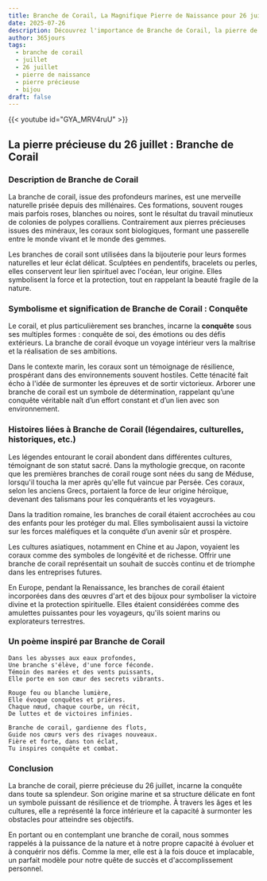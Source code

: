 ```yaml
---
title: Branche de Corail, La Magnifique Pierre de Naissance pour 26 juillet
date: 2025-07-26
description: Découvrez l'importance de Branche de Corail, la pierre de naissance du 26 juillet qui symbolise Conquête. Laissez sa beauté et sa signification illuminer votre journée.
author: 365jours
tags:
  - branche de corail
  - juillet
  - 26 juillet
  - pierre de naissance
  - pierre précieuse
  - bijou
draft: false
---
```


{{< youtube id="GYA_MRV4ruU" >}}

## La pierre précieuse du 26 juillet : Branche de Corail

### Description de Branche de Corail

La branche de corail, issue des profondeurs marines, est une merveille naturelle prisée depuis des millénaires. Ces formations, souvent rouges mais parfois roses, blanches ou noires, sont le résultat du travail minutieux de colonies de polypes coralliens. Contrairement aux pierres précieuses issues des minéraux, les coraux sont biologiques, formant une passerelle entre le monde vivant et le monde des gemmes.

Les branches de corail sont utilisées dans la bijouterie pour leurs formes naturelles et leur éclat délicat. Sculptées en pendentifs, bracelets ou perles, elles conservent leur lien spirituel avec l'océan, leur origine. Elles symbolisent la force et la protection, tout en rappelant la beauté fragile de la nature.

### Symbolisme et signification de Branche de Corail : Conquête

Le corail, et plus particulièrement ses branches, incarne la **conquête** sous ses multiples formes : conquête de soi, des émotions ou des défis extérieurs. La branche de corail évoque un voyage intérieur vers la maîtrise et la réalisation de ses ambitions.

Dans le contexte marin, les coraux sont un témoignage de résilience, prospérant dans des environnements souvent hostiles. Cette ténacité fait écho à l'idée de surmonter les épreuves et de sortir victorieux. Arborer une branche de corail est un symbole de détermination, rappelant qu’une conquête véritable naît d’un effort constant et d’un lien avec son environnement.

### Histoires liées à Branche de Corail (légendaires, culturelles, historiques, etc.)

Les légendes entourant le corail abondent dans différentes cultures, témoignant de son statut sacré. Dans la mythologie grecque, on raconte que les premières branches de corail rouge sont nées du sang de Méduse, lorsqu'il toucha la mer après qu'elle fut vaincue par Persée. Ces coraux, selon les anciens Grecs, portaient la force de leur origine héroïque, devenant des talismans pour les conquérants et les voyageurs.

Dans la tradition romaine, les branches de corail étaient accrochées au cou des enfants pour les protéger du mal. Elles symbolisaient aussi la victoire sur les forces maléfiques et la conquête d’un avenir sûr et prospère.

Les cultures asiatiques, notamment en Chine et au Japon, voyaient les coraux comme des symboles de longévité et de richesse. Offrir une branche de corail représentait un souhait de succès continu et de triomphe dans les entreprises futures.

En Europe, pendant la Renaissance, les branches de corail étaient incorporées dans des œuvres d'art et des bijoux pour symboliser la victoire divine et la protection spirituelle. Elles étaient considérées comme des amulettes puissantes pour les voyageurs, qu'ils soient marins ou explorateurs terrestres.

### Un poème inspiré par Branche de Corail

```
Dans les abysses aux eaux profondes,  
Une branche s'élève, d'une force féconde.  
Témoin des marées et des vents puissants,  
Elle porte en son cœur des secrets vibrants.  

Rouge feu ou blanche lumière,  
Elle évoque conquêtes et prières.  
Chaque nœud, chaque courbe, un récit,  
De luttes et de victoires infinies.  

Branche de corail, gardienne des flots,  
Guide nos cœurs vers des rivages nouveaux.  
Fière et forte, dans ton éclat,  
Tu inspires conquête et combat.
```

### Conclusion

La branche de corail, pierre précieuse du 26 juillet, incarne la conquête dans toute sa splendeur. Son origine marine et sa structure délicate en font un symbole puissant de résilience et de triomphe. À travers les âges et les cultures, elle a représenté la force intérieure et la capacité à surmonter les obstacles pour atteindre ses objectifs.

En portant ou en contemplant une branche de corail, nous sommes rappelés à la puissance de la nature et à notre propre capacité à évoluer et à conquérir nos défis. Comme la mer, elle est à la fois douce et implacable, un parfait modèle pour notre quête de succès et d'accomplissement personnel.